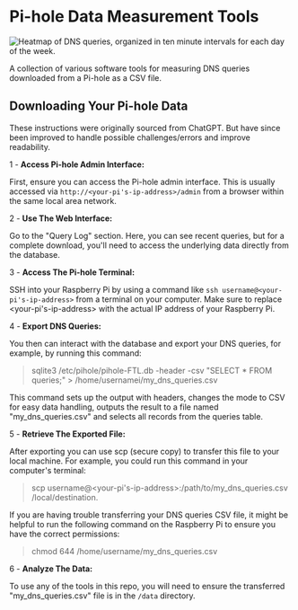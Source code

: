 # Pi-hole Data Measurement Tools

![Heatmap of DNS queries, organized in ten minute intervals for each day of the week.](https://hosting.photobucket.com/bbcfb0d4-be20-44a0-94dc-65bff8947cf2/975f6680-240c-4507-8c73-eb3a1f2b80ba.jpg)

A collection of various software tools for measuring DNS queries downloaded from a Pi-hole as a CSV file.

## Downloading Your Pi-hole Data

These instructions were originally sourced from ChatGPT. But have since been improved to handle possible challenges/errors and improve readability.

1 - **Access Pi-hole Admin Interface:**

First, ensure you can access the Pi-hole admin interface. This is usually accessed via `http://<your-pi's-ip-address>/admin` from a browser within the same local area network.

2 - **Use The Web Interface:**

Go to the "Query Log" section. Here, you can see recent queries, but for a complete download, you'll need to access the underlying data directly from the database.

3 - **Access The Pi-hole Terminal:**

SSH into your Raspberry Pi by using a command like `ssh username@<your-pi's-ip-address>` from a terminal on your computer. Make sure to replace <your-pi's-ip-address> with the actual IP address of your Raspberry Pi.

4 - **Export DNS Queries:**

You then can interact with the database and export your DNS queries, for example, by running this command:

> sqlite3 /etc/pihole/pihole-FTL.db -header -csv "SELECT \* FROM queries;" > /home/usernamei/my_dns_queries.csv

This command sets up the output with headers, changes the mode to CSV for easy data handling, outputs the result to a file named "my_dns_queries.csv" and selects all records from the queries table.

5 - **Retrieve The Exported File:**

After exporting you can use scp (secure copy) to transfer this file to your local machine. For example, you could run this command in your computer's terminal:

> scp username@<your-pi's-ip-address>:/path/to/my_dns_queries.csv /local/destination.

If you are having trouble transferring your DNS queries CSV file, it might be helpful to run the following command on the Raspberry Pi to ensure you have the correct permissions:

> chmod 644 /home/username/my_dns_queries.csv

6 - **Analyze The Data:**

To use any of the tools in this repo, you will need to ensure the transferred "my_dns_queries.csv" file is in the `/data` directory.
